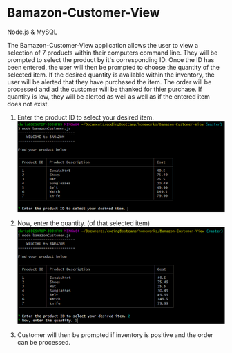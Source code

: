 # Bamazon-Customer-View
Node.js &amp; MySQL

The Bamazon-Customer-View application allows the user to view a selection of 7 products within their computers command line. They will be prompted to select the product by it's corresponding ID. Once the ID has been entered, the user will then be prompted to choose the quantity of the selected item. If the desired quantity is available within the inventory, the user will be alerted that they have purchased the item. The order will be processed and ad the customer will be thanked for thier purchase. If quantity is low, they will be alerted as well as well as if the entered item does not exist.

1. Enter the product ID to select your desired item.
![](./screenshots/id.PNG)

2. Now, enter the quantity. (of that selected item)
![](./screenshots/quantity.PNG)

3. Customer will then be prompted if inventory is positive and the order can be processed.
